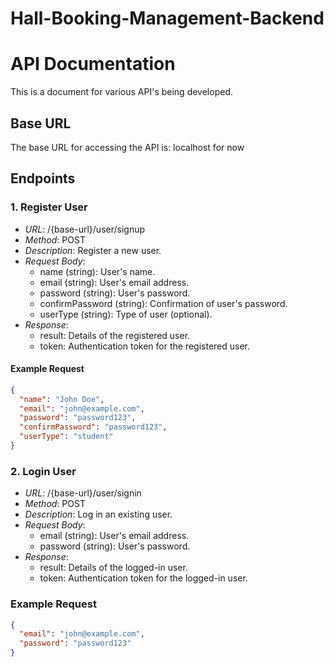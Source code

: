 # Hall-Booking-Management-Backend
# API Documentation

This is a document for various API's being developed.

## Base URL

The base URL for accessing the API is: localhost for now

## Endpoints

### 1. Register User

- *URL*: /{base-url}/user/signup
- *Method*: POST
- *Description*: Register a new user.
- *Request Body*:
  - name (string): User's name.
  - email (string): User's email address.
  - password (string): User's password.
  - confirmPassword (string): Confirmation of user's password.
  - userType (string): Type of user (optional).
- *Response*:
  - result: Details of the registered user.
  - token: Authentication token for the registered user.

#### Example Request

```json
{
  "name": "John Doe",
  "email": "john@example.com",
  "password": "password123",
  "confirmPassword": "password123",
  "userType": "student"
}
```

### 2. Login User

- *URL*: /{base-url}/user/signin
- *Method*: POST
- *Description*: Log in an existing user.
- *Request Body*:
  - email (string): User's email address.
  - password (string): User's password.
- *Response*:
  - result: Details of the logged-in user.
  - token: Authentication token for the logged-in user.

### Example Request

```json
{
  "email": "john@example.com",
  "password": "password123"
}
```
